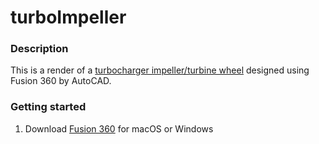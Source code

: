 # turboImpeller

### Description
This is a render of a [turbocharger impeller/turbine wheel](https://en.wikipedia.org/wiki/Discrete_Fourier_transform) designed using 
Fusion 360 by AutoCAD.

### Getting started
  1. Download [Fusion 360](https://www.autodesk.com/products/fusion-360/free-trial) for macOS or Windows
